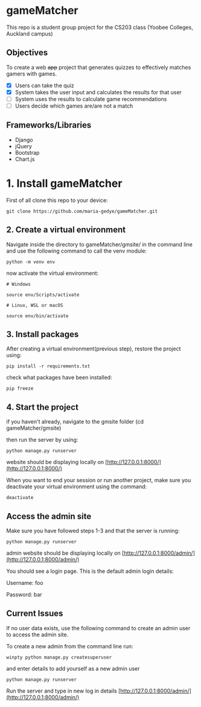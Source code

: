 # gameMatcher
This repo is a student group project for the CS203 class (Yoobee Colleges, Auckland campus)

## Objectives

To create a web ~~app~~ project that generates quizzes to effectively matches gamers with games. 

- [X] Users can take the quiz
- [X] System takes the user input and calculates the results for that user
- [ ] System uses the results to calculate game recommendations
- [ ] Users decide which games are/are not a match

## Frameworks/Libraries

- Django
- jQuery
- Bootstrap
- Chart.js


# 1. Install gameMatcher

First of all clone this repo to your device:

`git clone https://github.com/maria-gedye/gameMatcher.git`


## 2. Create a virtual environment

Navigate inside the directory to gameMatcher/gmsite/
in the command line and use the following command to call the venv module:

`python -m venv env`

now activate the virtual environment:

`# Windows`

`source env/Scripts/activate`

`# Linux, WSL or macOS`

`source env/bin/activate`


## 3. Install packages

After creating a virtual environment(previous step), restore the project using:

`pip install -r requirements.txt`

check what packages have been installed:

`pip freeze`


## 4. Start the project

if you haven't already, navigate to the gmsite folder (cd gameMatcher/gmsite)

then run the server by using: 

`python manage.py runserver`

website should be displaying locally on [http://127.0.0.1:8000/](http://127.0.0.1:8000/)

When you want to end your session or run another project, make sure you deactivate your virtual environment using the command:

`deactivate`



## Access the admin site

Make sure you have followed steps 1-3 and that the server is running:

`python manage.py runserver`

admin website should be displaying locally on [http://127.0.0.1:8000/admin/](http://127.0.0.1:8000/admin/)

You should see a login page. This is the default admin login details:

Username: foo

Password: bar

## Current Issues

If no user data exists, use the following command to create an admin user to access the admin site.

To create a new admin from the command line run:

`winpty python manage.py createsuperuser`

and enter details to add yourself as a new admin user

`python manage.py runserver`

Run the server and type in new log in details [http://127.0.0.1:8000/admin/](http://127.0.0.1:8000/admin/)